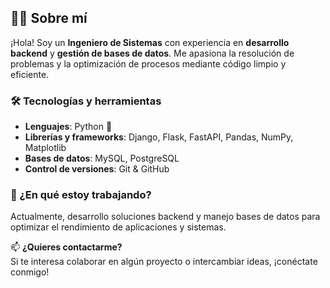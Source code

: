## 👨‍💻 Sobre mí  

¡Hola! Soy un **Ingeniero de Sistemas** con experiencia en **desarrollo backend** y **gestión de bases de datos**. Me apasiona la resolución de problemas y la optimización de procesos mediante código limpio y eficiente.  

### 🛠️ Tecnologías y herramientas  
- **Lenguajes**: Python 🐍  
- **Librerías y frameworks**: Django, Flask, FastAPI, Pandas, NumPy, Matplotlib  
- **Bases de datos**: MySQL, PostgreSQL  
- **Control de versiones**: Git & GitHub  

### 🚀 ¿En qué estoy trabajando?  
Actualmente, desarrollo soluciones backend y manejo bases de datos para optimizar el rendimiento de aplicaciones y sistemas.  

📫 **¿Quieres contactarme?**  
Si te interesa colaborar en algún proyecto o intercambiar ideas, ¡conéctate conmigo!  
